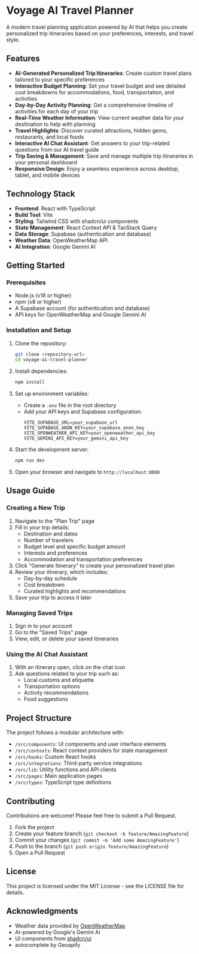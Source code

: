 
# Voyage AI Travel Planner

A modern travel planning application powered by AI that helps you create personalized trip itineraries based on your preferences, interests, and travel style.

## Features

- **AI-Generated Personalized Trip Itineraries**: Create custom travel plans tailored to your specific preferences
- **Interactive Budget Planning**: Set your travel budget and see detailed cost breakdowns for accommodations, food, transportation, and activities
- **Day-by-Day Activity Planning**: Get a comprehensive timeline of activities for each day of your trip
- **Real-Time Weather Information**: View current weather data for your destination to help with planning
- **Travel Highlights**: Discover curated attractions, hidden gems, restaurants, and local foods
- **Interactive AI Chat Assistant**: Get answers to your trip-related questions from our AI travel guide
- **Trip Saving & Management**: Save and manage multiple trip itineraries in your personal dashboard
- **Responsive Design**: Enjoy a seamless experience across desktop, tablet, and mobile devices

## Technology Stack

- **Frontend**: React with TypeScript
- **Build Tool**: Vite
- **Styling**: Tailwind CSS with shadcn/ui components
- **State Management**: React Context API & TanStack Query
- **Data Storage**: Supabase (authentication and database)
- **Weather Data**: OpenWeatherMap API
- **AI Integration**: Google Gemini AI

## Getting Started

### Prerequisites

- Node.js (v18 or higher)
- npm (v8 or higher)
- A Supabase account (for authentication and database)
- API keys for OpenWeatherMap and Google Gemini AI

### Installation and Setup

1. Clone the repository:
   ```bash
   git clone <repository-url>
   cd voyage-ai-travel-planner
   ```

2. Install dependencies:
   ```bash
   npm install
   ```

3. Set up environment variables:
   - Create a `.env` file in the root directory
   - Add your API keys and Supabase configuration:
     ```
     VITE_SUPABASE_URL=your_supabase_url
     VITE_SUPABASE_ANON_KEY=your_supabase_anon_key
     VITE_OPENWEATHER_API_KEY=your_openweather_api_key
     VITE_GEMINI_API_KEY=your_gemini_api_key
     ```

4. Start the development server:
   ```bash
   npm run dev
   ```

5. Open your browser and navigate to `http://localhost:8080`

## Usage Guide

### Creating a New Trip

1. Navigate to the "Plan Trip" page
2. Fill in your trip details:
   - Destination and dates
   - Number of travelers
   - Budget level and specific budget amount
   - Interests and preferences
   - Accommodation and transportation preferences
3. Click "Generate Itinerary" to create your personalized travel plan
4. Review your itinerary, which includes:
   - Day-by-day schedule
   - Cost breakdown
   - Curated highlights and recommendations
5. Save your trip to access it later

### Managing Saved Trips

1. Sign in to your account
2. Go to the "Saved Trips" page
3. View, edit, or delete your saved itineraries

### Using the AI Chat Assistant

1. With an itinerary open, click on the chat icon
2. Ask questions related to your trip such as:
   - Local customs and etiquette
   - Transportation options
   - Activity recommendations
   - Food suggestions

## Project Structure

The project follows a modular architecture with:

- `/src/components`: UI components and user interface elements
- `/src/contexts`: React context providers for state management
- `/src/hooks`: Custom React hooks
- `/src/integrations`: Third-party service integrations
- `/src/lib`: Utility functions and API clients
- `/src/pages`: Main application pages
- `/src/types`: TypeScript type definitions

## Contributing

Contributions are welcome! Please feel free to submit a Pull Request.

1. Fork the project
2. Create your feature branch (`git checkout -b feature/AmazingFeature`)
3. Commit your changes (`git commit -m 'Add some AmazingFeature'`)
4. Push to the branch (`git push origin feature/AmazingFeature`)
5. Open a Pull Request

## License

This project is licensed under the MIT License - see the LICENSE file for details.

## Acknowledgments

- Weather data provided by [OpenWeatherMap](https://openweathermap.org/)
- AI-powered by Google's Gemini AI
- UI components from [shadcn/ui](https://ui.shadcn.com/)
- autocomplete by Geoapify 
